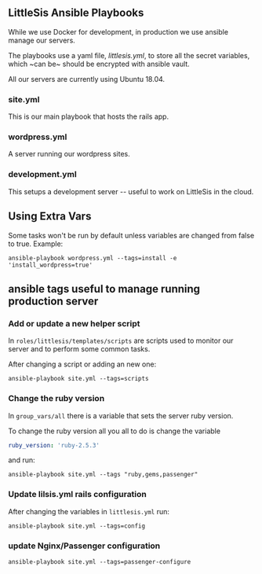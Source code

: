 ## LittleSis Ansible Playbooks

While we use Docker for development, in production we use ansible manage our servers.

The playbooks use a yaml file, *littlesis.yml*, to store all the secret variables, which ~can be~ should be encrypted with ansible vault.

All our servers are currently using Ubuntu 18.04.

### site.yml

This is our main playbook that hosts the rails app.

### wordpress.yml

A server running our wordpress sites.

### development.yml

This setups a development server -- useful to work on LittleSis in the cloud.


## Using Extra Vars

Some tasks won't be run by default unless variables are changed from false to true. Example:

``` shell
ansible-playbook wordpress.yml --tags=install -e 'install_wordpress=true'
```

## ansible tags useful to manage running production server

### Add or update a new helper script 

In `roles/littlesis/templates/scripts` are scripts used to monitor our server and to perform some common tasks.

After changing a script or adding an new one:

``` shell
ansible-playbook site.yml --tags=scripts
```

### Change the ruby version

In `group_vars/all` there is a variable that sets the server ruby version.

To change the ruby version all you all to do is change the variable

``` yaml
ruby_version: 'ruby-2.5.3'
```

and run:

``` shell
ansible-playbook site.yml --tags "ruby,gems,passenger"
```

### Update lilsis.yml rails configuration

After changing the variables in ` littlesis.yml ` run:


``` shell
ansible-playbook site.yml --tags=config
```

### update Nginx/Passenger configuration

``` shell
ansible-playbook site.yml --tags=passenger-configure
```

